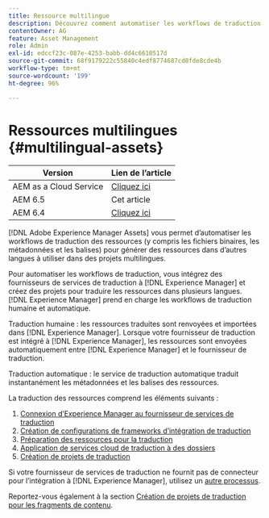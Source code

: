 ```yaml
---
title: Ressource multilingue
description: Découvrez comment automatiser les workflows de traduction des ressources, y compris les fichiers binaires, les métadonnées et les balises, dans plusieurs langues.
contentOwner: AG
feature: Asset Management
role: Admin
exl-id: edccf23c-087e-4253-babb-dd4c6610517d
source-git-commit: 68f9179222c55840c4edf8774687cd8fde8cde4b
workflow-type: tm+mt
source-wordcount: '199'
ht-degree: 96%

---
```


# Ressources multilingues {#multilingual-assets}

| Version | Lien de l’article |
| -------- | ---------------------------- |
| AEM as a Cloud Service | [Cliquez ici](https://experienceleague.adobe.com/docs/experience-manager-cloud-service/content/assets/admin/translate-assets.html?lang=fr) |
| AEM 6.5 | Cet article |
| AEM 6.4 | [Cliquez ici](https://experienceleague.adobe.com/docs/experience-manager-64/assets/using/multilingual-assets.html?lang=fr) |

[!DNL Adobe Experience Manager Assets] vous permet d’automatiser les workflows de traduction des ressources (y compris les fichiers binaires, les métadonnées et les balises) pour générer des ressources dans d’autres langues à utiliser dans des projets multilingues.

Pour automatiser les workflows de traduction, vous intégrez des fournisseurs de services de traduction à [!DNL Experience Manager] et créez des projets pour traduire les ressources dans plusieurs langues. [!DNL Experience Manager] prend en charge les workflows de traduction humaine et automatique.

Traduction humaine : les ressources traduites sont renvoyées et importées dans [!DNL Experience Manager]. Lorsque votre fournisseur de traduction est intégré à [!DNL Experience Manager], les ressources sont envoyées automatiquement entre [!DNL Experience Manager] et le fournisseur de traduction.

Traduction automatique : le service de traduction automatique traduit instantanément les métadonnées et les balises des ressources.

La traduction des ressources comprend les éléments suivants :

1. [Connexion d’Experience Manager au fournisseur de services de traduction](/help/sites-administering/tc-tic.md#connecting-to-a-translation-service-provider)
1. [Création de configurations de frameworks d’intégration de traduction](/help/sites-administering/tc-tic.md)
1. [Préparation des ressources pour la traduction](preparing-assets-for-translation.md)
1. [Application de services cloud de traduction à des dossiers](transition-cloud-services.md)
1. [Création de projets de traduction](translation-projects.md)

Si votre fournisseur de services de traduction ne fournit pas de connecteur pour l’intégration à [!DNL Experience Manager], utilisez un [autre processus](/help/sites-administering/tc-manage.md#exporting-a-translation-job).

Reportez-vous également à la section [Création de projets de traduction pour les fragments de contenu](creating-translation-projects-for-content-fragments.md).
